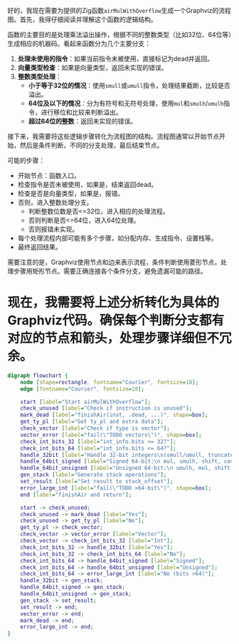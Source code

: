 好的，我现在需要为提供的Zig函数`airMulWithOverflow`生成一个Graphviz的流程图。首先，我得仔细阅读并理解这个函数的逻辑结构。

函数的主要目的是处理乘法溢出操作，根据不同的整数类型（比如32位、64位等）生成相应的机器码。看起来函数分为几个主要分支：

1. **处理未使用的指令**：如果当前指令未被使用，直接标记为dead并返回。
2. **向量类型检查**：如果是向量类型，返回未实现的错误。
3. **整数类型处理**：
   - **小于等于32位的情况**：使用`smull`或`umull`指令，处理结果截断，比较是否溢出。
   - **64位及以下的情况**：分为有符号和无符号处理，使用`mul`和`smulh`/`umulh`指令，进行移位和比较来判断溢出。
   - **超过64位的整数**：返回未实现的错误。

接下来，我需要将这些逻辑步骤转化为流程图的结构。流程图通常以开始节点开始，然后是条件判断，不同的分支处理，最后结束节点。

可能的步骤：
- 开始节点：函数入口。
- 检查指令是否未被使用，如果是，结束返回dead。
- 检查是否是向量类型，如果是，报错。
- 否则，进入整数处理分支。
  - 判断整数位数是否<=32位，进入相应的处理流程。
  - 否则判断是否<=64位，进入64位处理。
  - 否则报错未实现。
- 每个处理流程内部可能有多个步骤，如分配内存、生成指令、设置栈等。
- 最终返回结果。

需要注意的是，Graphviz使用节点和边来表示流程，条件判断使用菱形节点，处理步骤用矩形节点。需要正确连接各个条件分支，避免遗漏可能的路径。

现在，我需要将上述分析转化为具体的Graphviz代码。确保每个判断分支都有对应的节点和箭头，处理步骤详细但不冗余。
================================================
```dot
digraph flowchart {
    node [shape=rectangle, fontname="Courier", fontsize=10];
    edge [fontname="Courier", fontsize=10];

    start [label="Start airMulWithOverflow"];
    check_unused [label="Check if instruction is unused"];
    mark_dead [label="finishAir(inst, .dead, ...)", shape=box];
    get_ty_pl [label="Get ty_pl and extra data"];
    check_vector [label="Check if type is vector"];
    vector_error [label="fail(\"TODO vectors\")", shape=box];
    check_int_bits_32 [label="int_info.bits <= 32?"];
    check_int_bits_64 [label="int_info.bits <= 64?"];
    handle_32bit [label="Handle 32-bit integers\n(smull/umull, truncate, compare)"];
    handle_64bit_signed [label="Signed 64-bit:\n mul, smulh, shift, compare"];
    handle_64bit_unsigned [label="Unsigned 64-bit:\n umulh, mul, shift, compare"];
    gen_stack [label="Generate stack operations"];
    set_result [label="Set result to stack_offset"];
    error_large_int [label="fail(\"TODO >64-bit\")", shape=box];
    end [label="finishAir and return"];

    start -> check_unused;
    check_unused -> mark_dead [label="Yes"];
    check_unused -> get_ty_pl [label="No"];
    get_ty_pl -> check_vector;
    check_vector -> vector_error [label="Vector"];
    check_vector -> check_int_bits_32 [label="Int"];
    check_int_bits_32 -> handle_32bit [label="Yes"];
    check_int_bits_32 -> check_int_bits_64 [label="No"];
    check_int_bits_64 -> handle_64bit_signed [label="Signed"];
    check_int_bits_64 -> handle_64bit_unsigned [label="Unsigned"];
    check_int_bits_64 -> error_large_int [label="No (bits >64)"];
    handle_32bit -> gen_stack;
    handle_64bit_signed -> gen_stack;
    handle_64bit_unsigned -> gen_stack;
    gen_stack -> set_result;
    set_result -> end;
    vector_error -> end;
    mark_dead -> end;
    error_large_int -> end;
}
```